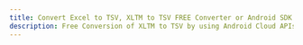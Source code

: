 ---title: Convert Excel to TSV, XLTM to TSV FREE Converter or Android SDKdescription: Free Conversion of XLTM to TSV by using Android Cloud APIs & SDKs. Also Create, Edit & Render Microsoft Excel, CSV and SpreadsheetML worksheets or spreadsheet in the Cloud.---